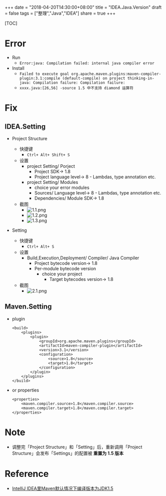 +++
date = "2018-04-20T14:30:00+08:00"
title = "IDEA.Java.Version"
draft = false
tags = ["整理","Java","IDEA"]
share = true
+++


[TOC]

# Error
- Run
	- `Error:java: Compilation failed: internal java compiler error`
- Install
	- `Failed to execute goal org.apache.maven.plugins:maven-compiler-plugin:3.1:compile (default-compile) on project thinking-in-java: Compilation failure: Compilation failure:`
	- `xxxx.java:[26,56] -source 1.5 中不支持 diamond 运算符`

# Fix
## IDEA.Setting
- Project Structure
	- 快捷键
		- `Ctrl+ Alt+ Shift+ S`
	- 设置
		- project Setting/ Porject
			- Project SDK-> 1.8
			- Project language level-> 8 - Lambdas, type annotation etc.
		- project Setting/ Modules
			- choice your error modules
			- Sources/ Language level-> 8 - Lambdas, type annotation etc.
			- Dependencies/ Module SDK-> 1.8
	- 截图
		- ![1.1.png](http://otzm88f21.bkt.clouddn.com/69dbd275-b2f5-4a46-8c5a-6533f072092b.png)
		- ![1.2.png](http://otzm88f21.bkt.clouddn.com/1b271cf6-6892-45bd-8ebb-637d0268b1e7.png)
		- ![1.3.png](http://otzm88f21.bkt.clouddn.com/49c887cd-49f1-4823-9519-f92fbdce4208.png)


- Setting
	- 快捷键
		- `Ctrl+ Alt+ S`
	- 设置
		- Build,Execution,Deployment/ Compiler/ Java Compiler
			- Project bytecode version-> 1.8
			- Per-module bytecode version
				- choice your project
					- Target bytecodes version-> 1.8
	- 截图
		- ![2.1.png](http://otzm88f21.bkt.clouddn.com/12d5e113-12dd-47d1-95aa-7af7feda4b1f.png)


## Maven.Setting
- plugin
	```
	<build>
	    <plugins>
	        <plugin>
	            <groupId>org.apache.maven.plugins</groupId>
	            <artifactId>maven-compiler-plugin</artifactId>
	            <version>3.1</version>
	            <configuration>
	                <source>1.8</source>
	                <target>1.8</target>
	            </configuration>
	        </plugin>
	    </plugins>
	</build>
	```

- or properties
	```
	<properties>
	    <maven.compiler.source>1.8</maven.compiler.source>
	    <maven.compiler.target>1.8</maven.compiler.target>
	</properties>
	```

# Note
- 调整完「Project Structure」和「Setting」后，重新调用「Project Structure」会发布「Settings」的配置被 **重置为 1.5 版本**


# Reference
- [IntelliJ IDEA里Maven默认情况下编译版本为JDK1.5](https://blog.csdn.net/gnail_oug/article/details/77507614)
